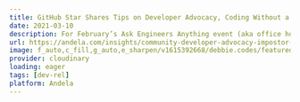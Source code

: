 ```yaml
---
title: GitHub Star Shares Tips on Developer Advocacy, Coding Without a Degree, and Imposter Syndrome
date: 2021-03-10
description: For February’s Ask Engineers Anything event (aka office hours for our engineer community), I invited GitHub Star and community favorite, Debbie O’Brien, to share her experience as a woman in tech who is making a huge difference in the ecosystem.
url: https://andela.com/insights/community-developer-advocacy-impostor-syndrome/
image: f_auto,c_fill,g_auto,e_sharpen/v1615392668/debbie.codes/featured-posts/ask-engineers-anything_m3vmrk
provider: cloudinary
loading: eager
tags: [dev-rel]
platform: Andela
---
```

